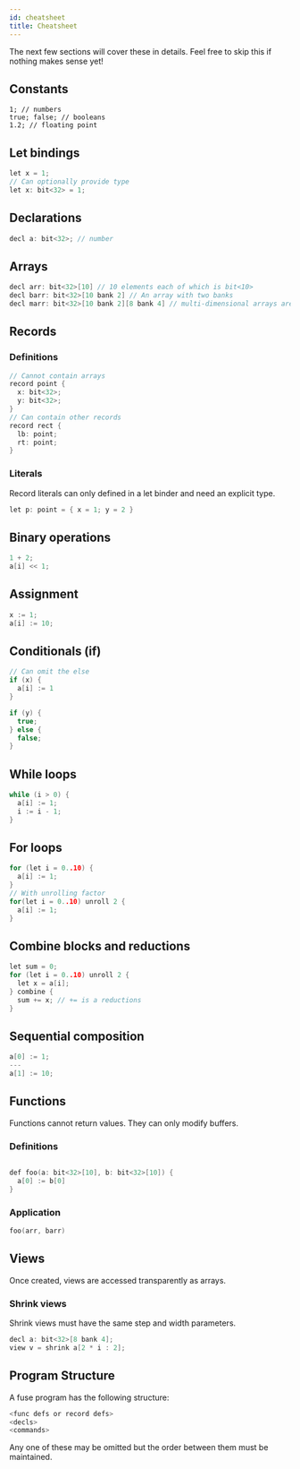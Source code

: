 ```yaml
---
id: cheatsheet
title: Cheatsheet
---
```


The next few sections will cover these in details. Feel free to skip this if
nothing makes sense yet!

## Constants

```
1; // numbers
true; false; // booleans
1.2; // floating point
```

## Let bindings

```C
let x = 1;
// Can optionally provide type
let x: bit<32> = 1;
```

## Declarations

```C
decl a: bit<32>; // number
```

## Arrays

```C
decl arr: bit<32>[10] // 10 elements each of which is bit<10>
decl barr: bit<32>[10 bank 2] // An array with two banks
decl marr: bit<32>[10 bank 2][8 bank 4] // multi-dimensional arrays are supported
```

## Records

### Definitions

```C
// Cannot contain arrays
record point {
  x: bit<32>;
  y: bit<32>;
}
// Can contain other records
record rect {
  lb: point;
  rt: point;
}
```

### Literals

Record literals can only defined in a let binder and need an explicit type.

```C
let p: point = { x = 1; y = 2 }
```

## Binary operations

```C
1 + 2;
a[i] << 1;
```

## Assignment

```C
x := 1;
a[i] := 10;
```

## Conditionals (if)

```C
// Can omit the else
if (x) {
  a[i] := 1
}

if (y) {
  true;
} else {
  false;
}
```

## While loops

```C
while (i > 0) {
  a[i] := 1;
  i := i - 1;
}
```

## For loops

```C
for (let i = 0..10) {
  a[i] := 1;
}
// With unrolling factor
for(let i = 0..10) unroll 2 {
  a[i] := 1;
}
```

## Combine blocks and reductions

```C
let sum = 0;
for (let i = 0..10) unroll 2 {
  let x = a[i];
} combine {
  sum += x; // += is a reductions
}
```

## Sequential composition

```C
a[0] := 1;
---
a[1] := 10;
```

## Functions

Functions cannot return values. They can only modify buffers.

### Definitions

```C

def foo(a: bit<32>[10], b: bit<32>[10]) {
  a[0] := b[0]
}
```

### Application

```C
foo(arr, barr)
```

## Views

Once created, views are accessed transparently as arrays.

### Shrink views

Shrink views must have the same step and width parameters.

```C
decl a: bit<32>[8 bank 4];
view v = shrink a[2 * i : 2];
```

## Program Structure

A fuse program has the following structure:
```C
<func defs or record defs>
<decls>
<commands>
```

Any one of these may be omitted but the order between them must be maintained.
